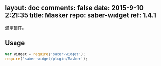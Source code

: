 layout: doc
comments: false
date: 2015-9-10 2:21:35
title: Masker
repo: saber-widget
ref: 1.4.1
---

遮罩插件。

## Usage

```js
var widget = require('saber-widget');
require('saber-widget/plugin/Masker');
```